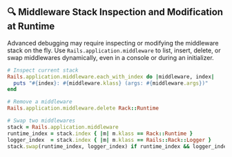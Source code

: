 ## 🔍 Middleware Stack Inspection and Modification at Runtime
Advanced debugging may require inspecting or modifying the middleware stack on the fly. Use `Rails.application.middleware` to list, insert, delete, or swap middlewares dynamically, even in a console or during an initializer.

```ruby
# Inspect current stack
Rails.application.middleware.each_with_index do |middleware, index|
  puts "#{index}: #{middleware.klass} (args: #{middleware.args})"
end

# Remove a middleware
Rails.application.middleware.delete Rack::Runtime

# Swap two middlewares
stack = Rails.application.middleware
runtime_index = stack.index { |m| m.klass == Rack::Runtime }
logger_index  = stack.index { |m| m.klass == Rails::Rack::Logger }
stack.swap(runtime_index, logger_index) if runtime_index && logger_index
```
